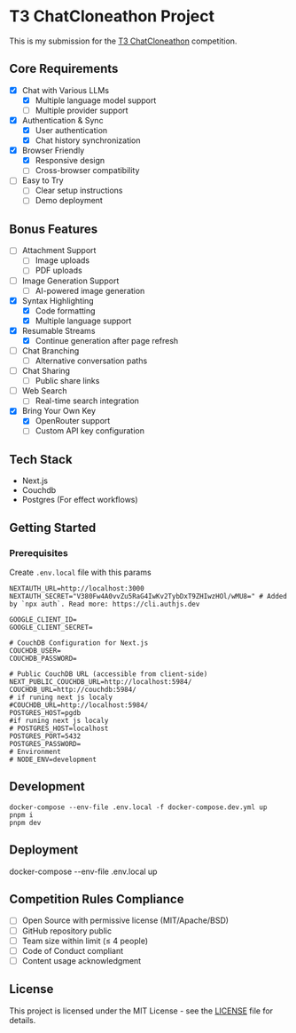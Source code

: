 # T3 ChatCloneathon Project

This is my submission for the [T3 ChatCloneathon](https://cloneathon.t3.chat/) competition.

## Core Requirements

- [x] Chat with Various LLMs
  - [x] Multiple language model support
  - [ ] Multiple provider support
- [x] Authentication & Sync
  - [x] User authentication
  - [x] Chat history synchronization
- [x] Browser Friendly
  - [x] Responsive design
  - [ ] Cross-browser compatibility
- [ ] Easy to Try
  - [ ] Clear setup instructions
  - [ ] Demo deployment

## Bonus Features

- [ ] Attachment Support
  - [ ] Image uploads
  - [ ] PDF uploads
- [ ] Image Generation Support
  - [ ] AI-powered image generation
- [x] Syntax Highlighting
  - [x] Code formatting
  - [x] Multiple language support
- [x] Resumable Streams
  - [x] Continue generation after page refresh
- [ ] Chat Branching
  - [ ] Alternative conversation paths
- [ ] Chat Sharing
  - [ ] Public share links
- [ ] Web Search
  - [ ] Real-time search integration
- [x] Bring Your Own Key
  - [x] OpenRouter support
  - [ ] Custom API key configuration

## Tech Stack

- Next.js
- Couchdb
- Postgres (For effect workflows) 

## Getting Started

### Prerequisites

Create `.env.local` file with this params
```
NEXTAUTH_URL=http://localhost:3000
NEXTAUTH_SECRET="V380Fw4A0vvZu5RaG4IwKv2TybDxT9ZHIwzHOl/wMU8=" # Added by `npx auth`. Read more: https://cli.authjs.dev

GOOGLE_CLIENT_ID=
GOOGLE_CLIENT_SECRET=

# CouchDB Configuration for Next.js
COUCHDB_USER=
COUCHDB_PASSWORD=

# Public CouchDB URL (accessible from client-side)
NEXT_PUBLIC_COUCHDB_URL=http://localhost:5984/
COUCHDB_URL=http://couchdb:5984/
# if runing next js localy
#COUCHDB_URL=http://localhost:5984/
POSTGRES_HOST=pgdb
#if runing next js localy
# POSTGRES_HOST=localhost
POSTGRES_PORT=5432
POSTGRES_PASSWORD=
# Environment
# NODE_ENV=development

```


## Development

```
docker-compose --env-file .env.local -f docker-compose.dev.yml up
pnpm i
pnpm dev
```

## Deployment

docker-compose --env-file .env.local up

## Competition Rules Compliance

- [ ] Open Source with permissive license (MIT/Apache/BSD)
- [ ] GitHub repository public
- [ ] Team size within limit (≤ 4 people)
- [ ] Code of Conduct compliant
- [ ] Content usage acknowledgment

## License

This project is licensed under the MIT License - see the [LICENSE](LICENSE) file for details.
